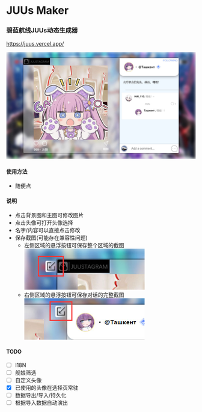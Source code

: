 # JUUs Maker

### 碧蓝航线JUUs动态生成器
https://juus.vercel.app/

![预览图](readme/screenshot.jpg)

#### 使用方法
- 随便点

#### 说明
- 点击背景图和主图可修改图片
- 点击头像可打开头像选择
- 名字/内容可以直接点击修改
- 保存截图(可能存在兼容性问题)
  - 左侧区域的悬浮按钮可保存整个区域的截图  
    ![截图](readme/screenshot_1.jpg)
  - 右侧区域的悬浮按钮可保存对话的完整截图  
    ![截图](readme/screenshot_2.jpg)

#### TODO
- [ ] I18N
- [ ] 舰娘筛选
- [ ] 自定义头像
- [x] 已使用的头像在选择页常驻
- [ ] 数据导出/导入/持久化
- [ ] 根据导入数据自动演出
